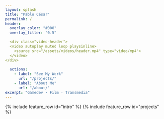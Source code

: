 ```yaml
---
layout: splash
title: "Pablo César"
permalink: /
header:
  overlay_color: "#000"
  overlay_filter: "0.5"

  <div class="video-header">
  <video autoplay muted loop playsinline>
    <source src="/assets/videos/header.mp4" type="video/mp4">
  </video>
</div>
  
  actions:
    - label: "See My Work"
      url: "/projects/"
    - label: "About Me"
      url: "/about/"
excerpt: "Gamedev · Film · Transmedia"
---
```


{% include feature_row id="intro" %}
{% include feature_row id="projects" %}
